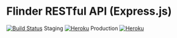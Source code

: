 # Flinder RESTful API (Express.js)
[![Build Status](https://travis-ci.com/SDP-Flinder/flinder-express.svg?token=4nyALuhy4qcYnQYyzo9n&branch=main)](https://travis-ci.com/SDP-Flinder/flinder-express)
Staging [![Heroku](https://heroku-badge.herokuapp.com/?app=heroku-badge)](https://flinder-api-staging.herokuapp.com/)
Production [![Heroku](https://heroku-badge.herokuapp.com/?app=heroku-badge)](https://flinder-api.herokuapp.com/)
